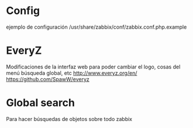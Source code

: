 # Config
ejemplo de configuración
/usr/share/zabbix/conf/zabbix.conf.php.example



# EveryZ
Modificaciones de la interfaz web para poder cambiar el logo, cosas del menú búsqueda global, etc
http://www.everyz.org/en/
https://github.com/SpawW/everyz


# Global search
Para hacer búsquedas de objetos sobre todo zabbix
